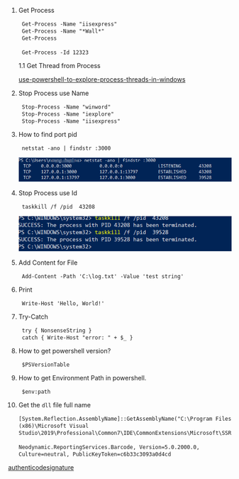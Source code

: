 1. Get Process

        Get-Process -Name "iisexpress"
        Get-Process -Name "*Wall*"
        Get-Process

        Get-Process -Id 12323

    1.1 Get Thread from Process

    [use-powershell-to-explore-process-threads-in-windows](https://devblogs.microsoft.com/scripting/use-powershell-to-explore-process-threads-in-windows/)

2. Stop Process use Name
   
        Stop-Process -Name "winword"
        Stop-Process -Name "iexplore"
        Stop-Process -Name "iisexpress"

3. How to find port pid

        netstat -ano | findstr :3000

    <img src="find_port_pid.png"> 

4. Stop Process use Id
   
        taskkill /f /pid  43208

    <img src="killpid.png">

5. Add Content for File

        Add-Content -Path 'C:\log.txt' -Value 'test string'

6. Print

        Write-Host 'Hello, World!'

7. Try-Catch

        try { NonsenseString }
        catch { Write-Host "error: " + $_ }

8. How to get powershell version?

        $PSVersionTable

9. How to get Environment Path in powershell.    

        $env:path

10. Get the `dll` file full name

        [System.Reflection.AssemblyName]::GetAssemblyName("C:\Program Files (x86)\Microsoft Visual Studio\2019\Professional\Common7\IDE\CommonExtensions\Microsoft\SSRS\Neodynamic.ReportingServices.Barcode.dll").FullName

        Neodynamic.ReportingServices.Barcode, Version=5.0.2000.0, Culture=neutral, PublicKeyToken=c6b33c3093a0d4cd


[authenticodesignature](https://docs.microsoft.com/en-us/powershell/module/microsoft.powershell.security/set-authenticodesignature)